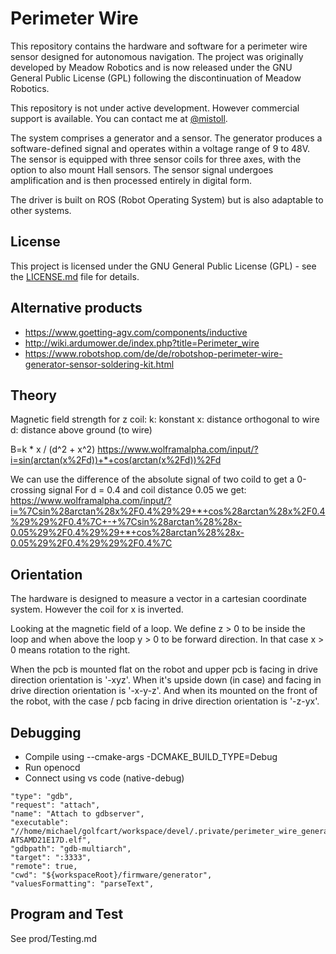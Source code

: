 

# Perimeter Wire

This repository contains the hardware and software for a perimeter wire sensor designed for autonomous navigation. The project was originally developed by Meadow Robotics and is now released under the GNU General Public License (GPL) following the discontinuation of Meadow Robotics.

This repository is not under active development. However commercial support is available. You can contact me at [@mistoll](https://github.com/mistoll).

The system comprises a generator and a sensor. The generator produces a software-defined signal and operates within a voltage range of 9 to 48V.
The sensor is equipped with three sensor coils for three axes, with the option to also mount Hall sensors. The sensor signal undergoes amplification and is then processed entirely in digital form.

The driver is built on ROS (Robot Operating System) but is also adaptable to other systems.

## License

This project is licensed under the GNU General Public License (GPL) - see the [LICENSE.md](LICENSE.md) file for details.


## Alternative products

 * https://www.goetting-agv.com/components/inductive
 * http://wiki.ardumower.de/index.php?title=Perimeter_wire
 * https://www.robotshop.com/de/de/robotshop-perimeter-wire-generator-sensor-soldering-kit.html


## Theory

Magnetic field strength for z coil:
k: konstant
x: distance orthogonal to wire
d: distance above ground (to wire)

B=k * x / (d^2 + x^2)
https://www.wolframalpha.com/input/?i=sin(arctan(x%2Fd))+*+cos(arctan(x%2Fd))%2Fd

We can use the difference of the absolute signal of two coild to get a 0-crossing signal
For d = 0.4 and coil distance 0.05 we get:
https://www.wolframalpha.com/input/?i=%7Csin%28arctan%28x%2F0.4%29%29+*+cos%28arctan%28x%2F0.4%29%29%2F0.4%7C+-+%7Csin%28arctan%28%28x-0.05%29%2F0.4%29%29+*+cos%28arctan%28%28x-0.05%29%2F0.4%29%29%2F0.4%7C


## Orientation

The hardware is designed to measure a vector in a cartesian coordinate system. However the coil for x is inverted.

Looking at the magnetic field of a loop. We define z > 0 to be inside the loop and when above the loop y > 0 to be forward direction. In that case x > 0 means rotation to the right.

When the pcb is mounted flat on the robot and upper pcb is facing in drive direction orientation is '-xyz'.  When it's upside down (in case) and facing in drive direction orientation is '-x-y-z'. And when its mounted on the front of the robot, with the case / pcb facing in drive direction orientation is '-z-yx'.

## Debugging

* Compile using --cmake-args -DCMAKE_BUILD_TYPE=Debug
* Run openocd
* Connect using vs code (native-debug)

```
"type": "gdb",
"request": "attach",
"name": "Attach to gdbserver",
"executable": "//home/michael/golfcart/workspace/devel/.private/perimeter_wire_generator_firmware/lib/perimeter_wire_generator_firmware/firmware-ATSAMD21E17D.elf",
"gdbpath": "gdb-multiarch",
"target": ":3333",
"remote": true,
"cwd": "${workspaceRoot}/firmware/generator",
"valuesFormatting": "parseText",
```

## Program and Test

See prod/Testing.md
